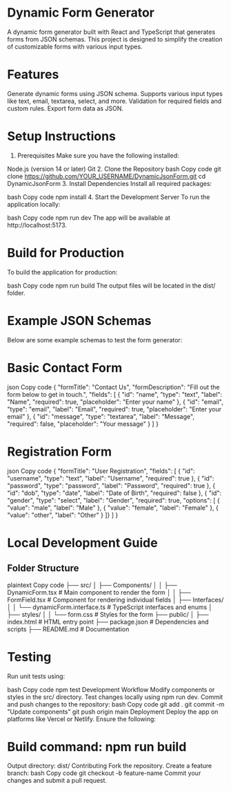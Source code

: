 # Dynamic Form Generator
A dynamic form generator built with React and TypeScript that generates forms from JSON schemas. This project is designed to simplify the creation of customizable forms with various input types.

# Features
Generate dynamic forms using JSON schema.
Supports various input types like text, email, textarea, select, and more.
Validation for required fields and custom rules.
Export form data as JSON.

# Setup Instructions
1. Prerequisites
Make sure you have the following installed:

Node.js (version 14 or later)
Git
2. Clone the Repository
bash
Copy code
git clone https://github.com/YOUR_USERNAME/DynamicJsonForm.git
cd DynamicJsonForm
3. Install Dependencies
Install all required packages:

bash
Copy code
npm install
4. Start the Development Server
To run the application locally:

bash
Copy code
npm run dev
The app will be available at http://localhost:5173.

# Build for Production
To build the application for production:

bash
Copy code
npm run build
The output files will be located in the dist/ folder.

# Example JSON Schemas
Below are some example schemas to test the form generator:

# Basic Contact Form
json
Copy code
{
  "formTitle": "Contact Us",
  "formDescription": "Fill out the form below to get in touch.",
  "fields": [
    { "id": "name", "type": "text", "label": "Name", "required": true, "placeholder": "Enter your name" },
    { "id": "email", "type": "email", "label": "Email", "required": true, "placeholder": "Enter your email" },
    { "id": "message", "type": "textarea", "label": "Message", "required": false, "placeholder": "Your message" }
  ]
}
# Registration Form
json
Copy code
{
  "formTitle": "User Registration",
  "fields": [
    { "id": "username", "type": "text", "label": "Username", "required": true },
    { "id": "password", "type": "password", "label": "Password", "required": true },
    { "id": "dob", "type": "date", "label": "Date of Birth", "required": false },
    { "id": "gender", "type": "select", "label": "Gender", "required": true, "options": [
      { "value": "male", "label": "Male" },
      { "value": "female", "label": "Female" },
      { "value": "other", "label": "Other" }
    ]}
  ]
}

# Local Development Guide
## Folder Structure
plaintext
Copy code
├── src/
│   ├── Components/
│   │   ├── DynamicForm.tsx       # Main component to render the form
│   │   ├── FormField.tsx         # Component for rendering individual fields
│   ├── Interfaces/
│   │   └── dynamicForm.interface.ts # TypeScript interfaces and enums
│   ├── styles/
│   │   └── form.css              # Styles for the form
├── public/
│   ├── index.html                # HTML entry point
├── package.json                  # Dependencies and scripts
├── README.md                     # Documentation
# Testing
Run unit tests using:

bash
Copy code
npm test
Development Workflow
Modify components or styles in the src/ directory.
Test changes locally using npm run dev.
Commit and push changes to the repository:
bash
Copy code
git add .
git commit -m "Update components"
git push origin main
Deployment
Deploy the app on platforms like Vercel or Netlify. Ensure the following:

# Build command: npm run build
Output directory: dist/
Contributing
Fork the repository.
Create a feature branch:
bash
Copy code
git checkout -b feature-name
Commit your changes and submit a pull request.
